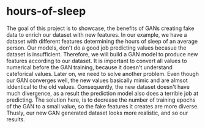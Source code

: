 # hours-of-sleep

The goal of this project is to showcase, the benefits of GANs creating fake data to enrich our dataset with new features. 
In our example, we have a dataset with different features determining the hours of sleep of an average person.
Our models, don't do a good job predicting values becasue the dataset is insufficient.
Therefore, we will build a GAN model to produce new features according to our dataset.
It is important to convert all values to numerical before the GAN training, because it doesn't understand cateforical values.
Later on, we need to solve another problem. Even though our GAN converges well, the new values basically mimic and are almsot iddentical to the old values. 
Consequently, the new dataset doesn't have much divergence, as a result the prediction model also does a terrible job at predicting.
The solution here, is to decrease the number of training epochs of the GAN to a small value, so the fake features it creates are more diverse.
Thusly, our new  GAN generated dataset looks more realistic, and so our results.
